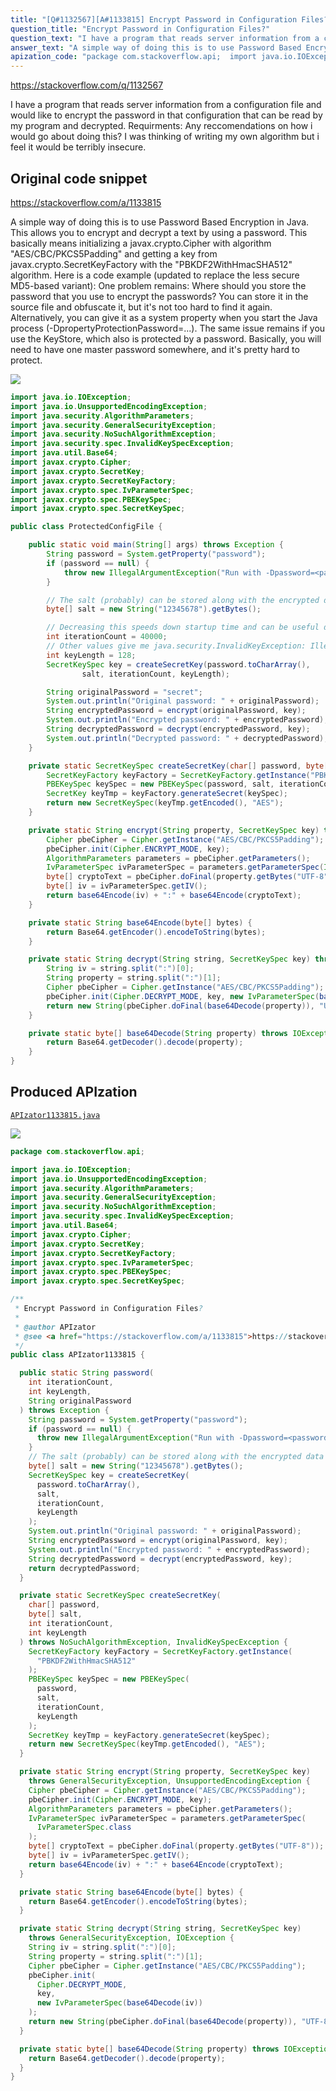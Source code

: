 ```yaml
---
title: "[Q#1132567][A#1133815] Encrypt Password in Configuration Files?"
question_title: "Encrypt Password in Configuration Files?"
question_text: "I have a program that reads server information from a configuration file and would like to encrypt the password in that configuration that can be read by my program and decrypted. Requirments: Any reccomendations on how i would go about doing this? I was thinking of writing my own algorithm but i feel it would be terribly insecure."
answer_text: "A simple way of doing this is to use Password Based Encryption in Java. This allows you to encrypt and decrypt a text by using a password. This basically means initializing a javax.crypto.Cipher with algorithm \"AES/CBC/PKCS5Padding\" and getting a key from javax.crypto.SecretKeyFactory with the \"PBKDF2WithHmacSHA512\" algorithm. Here is a code example (updated to replace the less secure MD5-based variant): One problem remains: Where should you store the password that you use to encrypt the passwords? You can store it in the source file and obfuscate it, but it's not too hard to find it again. Alternatively, you can give it as a system property when you start the Java process (-DpropertyProtectionPassword=...). The same issue remains if you use the KeyStore, which also is protected by a password. Basically, you will need to have one master password somewhere, and it's pretty hard to protect."
apization_code: "package com.stackoverflow.api;  import java.io.IOException; import java.io.UnsupportedEncodingException; import java.security.AlgorithmParameters; import java.security.GeneralSecurityException; import java.security.NoSuchAlgorithmException; import java.security.spec.InvalidKeySpecException; import java.util.Base64; import javax.crypto.Cipher; import javax.crypto.SecretKey; import javax.crypto.SecretKeyFactory; import javax.crypto.spec.IvParameterSpec; import javax.crypto.spec.PBEKeySpec; import javax.crypto.spec.SecretKeySpec;  /**  * Encrypt Password in Configuration Files?  *  * @author APIzator  * @see <a href=\"https://stackoverflow.com/a/1133815\">https://stackoverflow.com/a/1133815</a>  */ public class APIzator1133815 {    public static String password(     int iterationCount,     int keyLength,     String originalPassword   ) throws Exception {     String password = System.getProperty(\"password\");     if (password == null) {       throw new IllegalArgumentException(\"Run with -Dpassword=<password>\");     }     // The salt (probably) can be stored along with the encrypted data     byte[] salt = new String(\"12345678\").getBytes();     SecretKeySpec key = createSecretKey(       password.toCharArray(),       salt,       iterationCount,       keyLength     );     System.out.println(\"Original password: \" + originalPassword);     String encryptedPassword = encrypt(originalPassword, key);     System.out.println(\"Encrypted password: \" + encryptedPassword);     String decryptedPassword = decrypt(encryptedPassword, key);     return decryptedPassword;   }    private static SecretKeySpec createSecretKey(     char[] password,     byte[] salt,     int iterationCount,     int keyLength   ) throws NoSuchAlgorithmException, InvalidKeySpecException {     SecretKeyFactory keyFactory = SecretKeyFactory.getInstance(       \"PBKDF2WithHmacSHA512\"     );     PBEKeySpec keySpec = new PBEKeySpec(       password,       salt,       iterationCount,       keyLength     );     SecretKey keyTmp = keyFactory.generateSecret(keySpec);     return new SecretKeySpec(keyTmp.getEncoded(), \"AES\");   }    private static String encrypt(String property, SecretKeySpec key)     throws GeneralSecurityException, UnsupportedEncodingException {     Cipher pbeCipher = Cipher.getInstance(\"AES/CBC/PKCS5Padding\");     pbeCipher.init(Cipher.ENCRYPT_MODE, key);     AlgorithmParameters parameters = pbeCipher.getParameters();     IvParameterSpec ivParameterSpec = parameters.getParameterSpec(       IvParameterSpec.class     );     byte[] cryptoText = pbeCipher.doFinal(property.getBytes(\"UTF-8\"));     byte[] iv = ivParameterSpec.getIV();     return base64Encode(iv) + \":\" + base64Encode(cryptoText);   }    private static String base64Encode(byte[] bytes) {     return Base64.getEncoder().encodeToString(bytes);   }    private static String decrypt(String string, SecretKeySpec key)     throws GeneralSecurityException, IOException {     String iv = string.split(\":\")[0];     String property = string.split(\":\")[1];     Cipher pbeCipher = Cipher.getInstance(\"AES/CBC/PKCS5Padding\");     pbeCipher.init(       Cipher.DECRYPT_MODE,       key,       new IvParameterSpec(base64Decode(iv))     );     return new String(pbeCipher.doFinal(base64Decode(property)), \"UTF-8\");   }    private static byte[] base64Decode(String property) throws IOException {     return Base64.getDecoder().decode(property);   } }"
---
```


https://stackoverflow.com/q/1132567

I have a program that reads server information from a configuration file and would like to encrypt the password in that configuration that can be read by my program and decrypted.
Requirments:
Any reccomendations on how i would go about doing this? I was thinking of writing my own algorithm but i feel it would be terribly insecure.



## Original code snippet

https://stackoverflow.com/a/1133815

A simple way of doing this is to use Password Based Encryption in Java. This allows you to encrypt and decrypt a text by using a password.
This basically means initializing a javax.crypto.Cipher with algorithm &quot;AES/CBC/PKCS5Padding&quot; and getting a key from javax.crypto.SecretKeyFactory with the &quot;PBKDF2WithHmacSHA512&quot; algorithm.
Here is a code example (updated to replace the less secure MD5-based variant):
One problem remains: Where should you store the password that you use to encrypt the passwords? You can store it in the source file and obfuscate it, but it&#x27;s not too hard to find it again. Alternatively, you can give it as a system property when you start the Java process (-DpropertyProtectionPassword=...).
The same issue remains if you use the KeyStore, which also is protected by a password. Basically, you will need to have one master password somewhere, and it&#x27;s pretty hard to protect.

<div class="code-logo"><img src="/stackoverflow.png" /></div>

```java
import java.io.IOException;
import java.io.UnsupportedEncodingException;
import java.security.AlgorithmParameters;
import java.security.GeneralSecurityException;
import java.security.NoSuchAlgorithmException;
import java.security.spec.InvalidKeySpecException;
import java.util.Base64;
import javax.crypto.Cipher;
import javax.crypto.SecretKey;
import javax.crypto.SecretKeyFactory;
import javax.crypto.spec.IvParameterSpec;
import javax.crypto.spec.PBEKeySpec;
import javax.crypto.spec.SecretKeySpec;

public class ProtectedConfigFile {

    public static void main(String[] args) throws Exception {
        String password = System.getProperty("password");
        if (password == null) {
            throw new IllegalArgumentException("Run with -Dpassword=<password>");
        }

        // The salt (probably) can be stored along with the encrypted data
        byte[] salt = new String("12345678").getBytes();

        // Decreasing this speeds down startup time and can be useful during testing, but it also makes it easier for brute force attackers
        int iterationCount = 40000;
        // Other values give me java.security.InvalidKeyException: Illegal key size or default parameters
        int keyLength = 128;
        SecretKeySpec key = createSecretKey(password.toCharArray(),
                salt, iterationCount, keyLength);

        String originalPassword = "secret";
        System.out.println("Original password: " + originalPassword);
        String encryptedPassword = encrypt(originalPassword, key);
        System.out.println("Encrypted password: " + encryptedPassword);
        String decryptedPassword = decrypt(encryptedPassword, key);
        System.out.println("Decrypted password: " + decryptedPassword);
    }

    private static SecretKeySpec createSecretKey(char[] password, byte[] salt, int iterationCount, int keyLength) throws NoSuchAlgorithmException, InvalidKeySpecException {
        SecretKeyFactory keyFactory = SecretKeyFactory.getInstance("PBKDF2WithHmacSHA512");
        PBEKeySpec keySpec = new PBEKeySpec(password, salt, iterationCount, keyLength);
        SecretKey keyTmp = keyFactory.generateSecret(keySpec);
        return new SecretKeySpec(keyTmp.getEncoded(), "AES");
    }

    private static String encrypt(String property, SecretKeySpec key) throws GeneralSecurityException, UnsupportedEncodingException {
        Cipher pbeCipher = Cipher.getInstance("AES/CBC/PKCS5Padding");
        pbeCipher.init(Cipher.ENCRYPT_MODE, key);
        AlgorithmParameters parameters = pbeCipher.getParameters();
        IvParameterSpec ivParameterSpec = parameters.getParameterSpec(IvParameterSpec.class);
        byte[] cryptoText = pbeCipher.doFinal(property.getBytes("UTF-8"));
        byte[] iv = ivParameterSpec.getIV();
        return base64Encode(iv) + ":" + base64Encode(cryptoText);
    }

    private static String base64Encode(byte[] bytes) {
        return Base64.getEncoder().encodeToString(bytes);
    }

    private static String decrypt(String string, SecretKeySpec key) throws GeneralSecurityException, IOException {
        String iv = string.split(":")[0];
        String property = string.split(":")[1];
        Cipher pbeCipher = Cipher.getInstance("AES/CBC/PKCS5Padding");
        pbeCipher.init(Cipher.DECRYPT_MODE, key, new IvParameterSpec(base64Decode(iv)));
        return new String(pbeCipher.doFinal(base64Decode(property)), "UTF-8");
    }

    private static byte[] base64Decode(String property) throws IOException {
        return Base64.getDecoder().decode(property);
    }
}
```

## Produced APIzation

[`APIzator1133815.java`](https://github.com/blind-papers/apization-temp-data/raw/main/search/APIzator1133815.java)

<div class="code-logo"><img src="/apizator.png" /></div>

```java
package com.stackoverflow.api;

import java.io.IOException;
import java.io.UnsupportedEncodingException;
import java.security.AlgorithmParameters;
import java.security.GeneralSecurityException;
import java.security.NoSuchAlgorithmException;
import java.security.spec.InvalidKeySpecException;
import java.util.Base64;
import javax.crypto.Cipher;
import javax.crypto.SecretKey;
import javax.crypto.SecretKeyFactory;
import javax.crypto.spec.IvParameterSpec;
import javax.crypto.spec.PBEKeySpec;
import javax.crypto.spec.SecretKeySpec;

/**
 * Encrypt Password in Configuration Files?
 *
 * @author APIzator
 * @see <a href="https://stackoverflow.com/a/1133815">https://stackoverflow.com/a/1133815</a>
 */
public class APIzator1133815 {

  public static String password(
    int iterationCount,
    int keyLength,
    String originalPassword
  ) throws Exception {
    String password = System.getProperty("password");
    if (password == null) {
      throw new IllegalArgumentException("Run with -Dpassword=<password>");
    }
    // The salt (probably) can be stored along with the encrypted data
    byte[] salt = new String("12345678").getBytes();
    SecretKeySpec key = createSecretKey(
      password.toCharArray(),
      salt,
      iterationCount,
      keyLength
    );
    System.out.println("Original password: " + originalPassword);
    String encryptedPassword = encrypt(originalPassword, key);
    System.out.println("Encrypted password: " + encryptedPassword);
    String decryptedPassword = decrypt(encryptedPassword, key);
    return decryptedPassword;
  }

  private static SecretKeySpec createSecretKey(
    char[] password,
    byte[] salt,
    int iterationCount,
    int keyLength
  ) throws NoSuchAlgorithmException, InvalidKeySpecException {
    SecretKeyFactory keyFactory = SecretKeyFactory.getInstance(
      "PBKDF2WithHmacSHA512"
    );
    PBEKeySpec keySpec = new PBEKeySpec(
      password,
      salt,
      iterationCount,
      keyLength
    );
    SecretKey keyTmp = keyFactory.generateSecret(keySpec);
    return new SecretKeySpec(keyTmp.getEncoded(), "AES");
  }

  private static String encrypt(String property, SecretKeySpec key)
    throws GeneralSecurityException, UnsupportedEncodingException {
    Cipher pbeCipher = Cipher.getInstance("AES/CBC/PKCS5Padding");
    pbeCipher.init(Cipher.ENCRYPT_MODE, key);
    AlgorithmParameters parameters = pbeCipher.getParameters();
    IvParameterSpec ivParameterSpec = parameters.getParameterSpec(
      IvParameterSpec.class
    );
    byte[] cryptoText = pbeCipher.doFinal(property.getBytes("UTF-8"));
    byte[] iv = ivParameterSpec.getIV();
    return base64Encode(iv) + ":" + base64Encode(cryptoText);
  }

  private static String base64Encode(byte[] bytes) {
    return Base64.getEncoder().encodeToString(bytes);
  }

  private static String decrypt(String string, SecretKeySpec key)
    throws GeneralSecurityException, IOException {
    String iv = string.split(":")[0];
    String property = string.split(":")[1];
    Cipher pbeCipher = Cipher.getInstance("AES/CBC/PKCS5Padding");
    pbeCipher.init(
      Cipher.DECRYPT_MODE,
      key,
      new IvParameterSpec(base64Decode(iv))
    );
    return new String(pbeCipher.doFinal(base64Decode(property)), "UTF-8");
  }

  private static byte[] base64Decode(String property) throws IOException {
    return Base64.getDecoder().decode(property);
  }
}

```